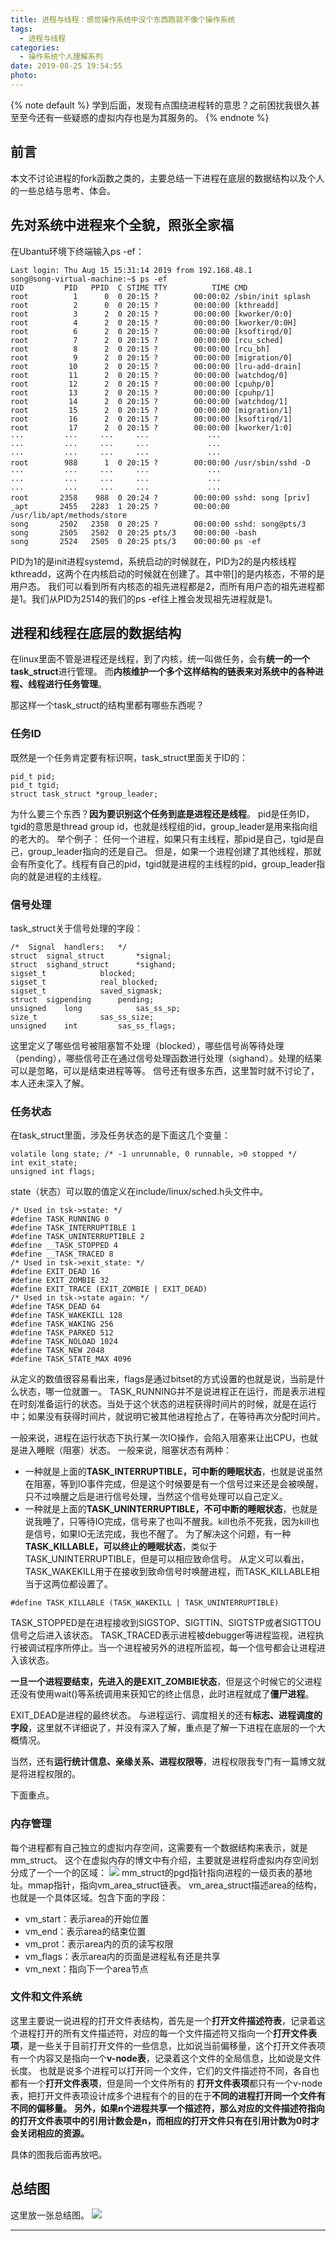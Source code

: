 ```yaml
---
title: 进程与线程：感觉操作系统中没个东西跑就不像个操作系统
tags:
  - 进程与线程
categories:
  - 操作系统个人理解系列
date: 2019-08-25 19:54:55
photo:
---
```


{% note default %}
学到后面，发现有点围绕进程转的意思？之前困扰我很久甚至至今还有一些疑惑的虚拟内存也是为其服务的。
{% endnote %}

<!-- more -->
## 前言
本文不讨论进程的fork函数之类的，主要总结一下进程在底层的数据结构以及个人的一些总结与思考、体会。

## 先对系统中进程来个全貌，照张全家福
在Ubantu环境下终端输入ps -ef：
```
Last login: Thu Aug 15 15:31:14 2019 from 192.168.48.1
song@song-virtual-machine:~$ ps -ef
UID         PID   PPID  C STIME TTY          TIME CMD
root          1      0  0 20:15 ?        00:00:02 /sbin/init splash
root          2      0  0 20:15 ?        00:00:00 [kthreadd]
root          3      2  0 20:15 ?        00:00:00 [kworker/0:0]
root          4      2  0 20:15 ?        00:00:00 [kworker/0:0H]
root          6      2  0 20:15 ?        00:00:00 [ksoftirqd/0]
root          7      2  0 20:15 ?        00:00:00 [rcu_sched]
root          8      2  0 20:15 ?        00:00:00 [rcu_bh]
root          9      2  0 20:15 ?        00:00:00 [migration/0]
root         10      2  0 20:15 ?        00:00:00 [lru-add-drain]
root         11      2  0 20:15 ?        00:00:00 [watchdog/0]
root         12      2  0 20:15 ?        00:00:00 [cpuhp/0]
root         13      2  0 20:15 ?        00:00:00 [cpuhp/1]
root         14      2  0 20:15 ?        00:00:00 [watchdog/1]
root         15      2  0 20:15 ?        00:00:00 [migration/1]
root         16      2  0 20:15 ?        00:00:00 [ksoftirqd/1]
root         17      2  0 20:15 ?        00:00:00 [kworker/1:0]
···			···		···		···				···
···			···		···		···				···
···			···		···		···				···
root        988      1  0 20:15 ?        00:00:00 /usr/sbin/sshd -D
···			···		···		···				···
···			···		···		···				···
···			···		···		···				···
root       2358    988  0 20:24 ?        00:00:00 sshd: song [priv]
_apt       2455   2283  1 20:25 ?        00:00:00 /usr/lib/apt/methods/store
song       2502   2358  0 20:25 ?        00:00:00 sshd: song@pts/3
song       2505   2502  0 20:25 pts/3    00:00:00 -bash
song       2524   2505  0 20:25 pts/3    00:00:00 ps -ef
```
PID为1的是init进程systemd，系统启动的时候就在，PID为2的是内核线程kthreadd，这两个在内核启动的时候就在创建了。其中带[]的是内核态，不带的是用户态。
我们可以看到所有内核态的祖先进程都是2，而所有用户态的祖先进程都是1。我们从PID为2514的我们的ps -ef往上推会发现祖先进程就是1。

## 进程和线程在底层的数据结构
在linux里面不管是进程还是线程，到了内核，统一叫做任务，会有**统一的一个task_struct**进行管理。
而**内核维护一个多个这样结构的链表来对系统中的各种进程、线程进行任务管理**。

那这样一个task_struct的结构里都有哪些东西呢？
### 任务ID
既然是一个任务肯定要有标识啊，task_struct里面关于ID的：
```
pid_t pid;
pid_t tgid;
struct task_struct *group_leader;
```
为什么要三个东西？**因为要识别这个任务到底是进程还是线程**。
pid是任务ID，tgid的意思是thread group id，也就是线程组的id，group_leader是用来指向组的老大的。
举个例子：
任何一个进程，如果只有主线程，那pid是自己，tgid是自己，group_leader指向的还是自己。
但是，如果一个进程创建了其他线程，那就会有所变化了。线程有自己的pid，tgid就是进程的主线程的pid，group_leader指向的就是进程的主线程。

### 信号处理
task_struct关于信号处理的字段：
```
/*	Signal	handlers:	*/
struct	signal_struct		*signal;
struct	sighand_struct		*sighand;
sigset_t			blocked;
sigset_t			real_blocked;
sigset_t			saved_sigmask;
struct	sigpending		pending;
unsigned	long			sas_ss_sp;
size_t				sas_ss_size;
unsigned	int			sas_ss_flags;
```
这里定义了哪些信号被阻塞暂不处理（blocked），哪些信号尚等待处理（pending），哪些信号正在通过信号处理函数进行处理（sighand）。处理的结果可以是忽略，可以是结束进程等等。
信号还有很多东西，这里暂时就不讨论了，本人还未深入了解。

### 任务状态
在task_struct里面，涉及任务状态的是下面这几个变量：
```
volatile long state; /* -1 unrunnable, 0 runnable, >0 stopped */
int exit_state;
unsigned int flags;
```
state（状态）可以取的值定义在include/linux/sched.h头文件中。
```
/* Used in tsk->state: */
#define TASK_RUNNING 0
#define TASK_INTERRUPTIBLE 1
#define TASK_UNINTERRUPTIBLE 2
#define __TASK_STOPPED 4
#define __TASK_TRACED 8
/* Used in tsk->exit_state: */
#define EXIT_DEAD 16
#define EXIT_ZOMBIE 32
#define EXIT_TRACE (EXIT_ZOMBIE | EXIT_DEAD)
/* Used in tsk->state again: */
#define TASK_DEAD 64
#define TASK_WAKEKILL 128
#define TASK_WAKING 256
#define TASK_PARKED 512
#define TASK_NOLOAD 1024
#define TASK_NEW 2048
#define TASK_STATE_MAX 4096
```
从定义的数值很容易看出来，flags是通过bitset的方式设置的也就是说，当前是什么状态，哪一位就置一。
TASK_RUNNING并不是说进程正在运行，而是表示进程在时刻准备运行的状态。当处于这个状态的进程获得时间片的时候，就是在运行中；如果没有获得时间片，就说明它被其他进程抢占了，在等待再次分配时间片。

一般来说，进程在运行状态下执行某一次IO操作，会陷入阻塞来让出CPU，也就是进入睡眠（阻塞）状态。
一般来说，阻塞状态有两种：
- 一种就是上面的**TASK_INTERRUPTIBLE，可中断的睡眠状态**，也就是说虽然在阻塞，等到IO事件完成，但是这个时候要是有一个信号过来还是会被唤醒，只不过唤醒之后是进行信号处理，当然这个信号处理可以自己定义。
- 一种就是上面的**TASK_UNINTERRUPTIBLE，不可中断的睡眠状态**，也就是说我睡了，只等待IO完成，信号来了也叫不醒我。kill也杀不死我，因为kill也是信号，如果IO无法完成，我也不醒了。
为了解决这个问题，有一种**TASK_KILLABLE，可以终止的睡眠状态**，类似于TASK_UNINTERRUPTIBLE，但是可以相应致命信号。
从定义可以看出，TASK_WAKEKILL用于在接收到致命信号时唤醒进程，而TASK_KILLABLE相当于这两位都设置了。
```
#define TASK_KILLABLE (TASK_WAKEKILL | TASK_UNINTERRUPTIBLE)
```

TASK_STOPPED是在进程接收到SIGSTOP、SIGTTIN、SIGTSTP或者SIGTTOU信号之后进入该状态。
TASK_TRACED表示进程被debugger等进程监视，进程执行被调试程序所停止。当一个进程被另外的进程所监视，每一个信号都会让进程进入该状态。

**一旦一个进程要结束，先进入的是EXIT_ZOMBIE状态**，但是这个时候它的父进程还没有使用wait()等系统调用来获知它的终止信息，此时进程就成了**僵尸进程**。

EXIT_DEAD是进程的最终状态。
与进程运行、调度相关的还有**标志、进程调度的字段**，这里就不详细说了，并没有深入了解，重点是了解一下进程在底层的一个大概情况。

当然，还有**运行统计信息、亲缘关系、进程权限等**，进程权限我专门有一篇博文就是将进程权限的。

下面重点。
### 内存管理
每个进程都有自己独立的虚拟内存空间，这需要有一个数据结构来表示，就是mm_struct。
这个在虚拟内存的博文中有介绍，主要就是进程将虚拟内存空间划分成了一个一个的区域：
<img src="http://rensongwang.gitee.io/my_drawing_bed/Linux是如何组织虚拟内存的.png">
mm_struct的pgd指针指向进程的一级页表的基地址。mmap指针，指向vm_area_struct链表。
vm_area_struct描述area的结构，也就是一个具体区域。包含下面的字段：
- vm_start：表示area的开始位置
- vm_end：表示area的结束位置
- vm_prot：表示area内的页的读写权限
- vm_flags：表示area内的页面是进程私有还是共享
- vm_next：指向下一个area节点

### 文件和文件系统
这里主要说一说进程的打开文件表结构，首先是一个**打开文件描述符表**，记录着这个进程打开的所有文件描述符，对应的每一个文件描述符又指向一个**打开文件表项**，是一些关于目前打开文件的一些信息，比如说当前偏移量，这个打开文件表项有一个内容又是指向一个**v-node表**，记录着这个文件的全局信息，比如说是文件长度。
也就是说多个进程可以打开同一个文件，它们的文件描述符不同，各自也都有一个**打开文件表项**，但是同一个文件所有的
**打开文件表项**都只有一个v-node表，把打开文件表项设计成多个进程有个的目的在于**不同的进程打开同一个文件有不同的偏移量。**
**另外，如果n个进程共享一个描述符，那么对应的文件描述符指向的打开文件表项中的引用计数会是n，而相应的打开文件只有在引用计数为0时才会关闭相应的资源。**

具体的图我后面再放吧。

## 总结图
这里放一张总结图。
<img src="http://rensongwang.gitee.io/my_drawing_bed/进程结构.JPG">

--- 

